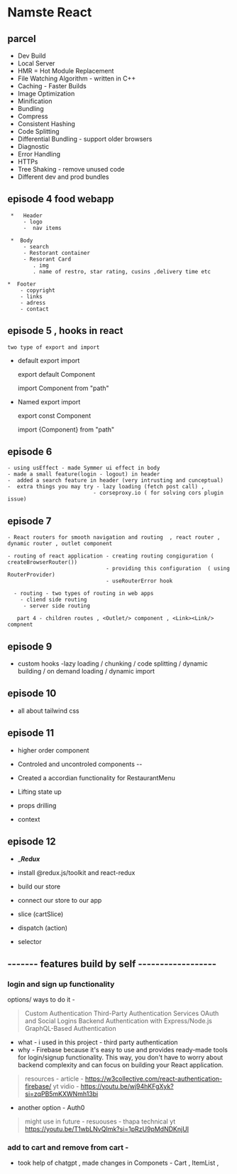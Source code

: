 # Namste React 

## parcel 
- Dev Build
- Local Server
- HMR = Hot Module Replacement
- File Watching Algorithm - written in C++
- Caching - Faster Builds
- Image Optimization
- Minification
- Bundling
- Compress
- Consistent Hashing
- Code Splitting
- Differential Bundling - support older browsers
- Diagnostic
- Error Handling
- HTTPs
- Tree Shaking - remove unused code
- Different dev and prod bundles

## episode 4 food webapp
 
    
     *   Header 
         - logo
         -  nav items
       
     *  Body 
         - search
         - Restorant container 
         - Resorant Card
            . img
            . name of restro, star rating, cusins ,delivery time etc 
     
    *  Footer 
        - copyright
        - links
        - adress
        - contact
      
   
   ## episode 5 , hooks in react 
   
    two type of export and import 

   - default export import 

     export default Component
     
     import Component from "path"

   - Named export import 

       export const Component

       import {Component} from "path"

   ## episode 6
    - using usEffect - made Symmer ui effect in body
    - made a small feature(login - logout) in header
    -  added a search feature in header (very intrusting and cunceptual)
    -  extra things you may try - lazy loading (fetch post call) , 
                               - corseproxy.io ( for solving cors plugin issue)

   ## episode 7 

    - React routers for smooth navigation and routing  , react router , dynamic router , outlet component

    - routing of react application - creating routing congiguration ( createBrowserRouter())
                                   - providing this configuration  ( using RouterProvider)
                                   - useRouterError hook 

      - routing - two types of routing in web apps 
        - cliend side routing 
         - server side routing 

       part 4 - children routes , <Outlet/> component , <Link><Link/> compnent 

  ## episode 9 

  - custom hooks
  -lazy loading / chunking / code splitting / dynamic building / on demand loading / dynamic import  

  ## episode 10 
  - all about tailwind css

  ## episode 11

  - higher order component 
  - Controled and uncontroled components
  --
  - Created a accordian functionality for RestaurantMenu

  - Lifting state up 

  - props drilling 

  -  context 

  ## episode 12 

  -  ____________Redux___________   

  - install @redux.js/toolkit and react-redux
  - build our store 
  - connect our store to our app 
  - slice (cartSlice)
  - dispatch (action)
  - selector    




  ## ------- features build by self ------------------ 

  ### login and sign up functionality 

  options/ ways to do it  - 
>  Custom Authentication
>Third-Party Authentication Services
>OAuth and Social Logins
>Backend Authentication with Express/Node.js
>GraphQL-Based Authentication

- what -  i used in this project - third party authentication 
- why -  Firebase because it's easy to use and provides ready-made tools for login/signup functionality. This way, you don't have to worry about backend complexity and can focus on building your React application.

>resources -
> article - https://w3collective.com/react-authentication-firebase/
> yt vidio - https://youtu.be/wj94hKFgXyk?si=zqPB5mKXWNmh13bi

- another option - Auth0 
> might use in future - 
> resuouses -  thapa technical yt https://youtu.be/T1wbLNvQImk?si=1pRzU9pMdNDKnjUI

### add to cart and remove from cart - 
- took help of chatgpt , made changes in Componets - 
 Cart , ItemList , 
  
